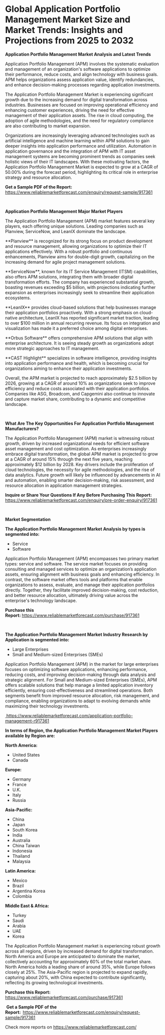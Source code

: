 <p><h1>Global Application Portfolio Management Market Size and Market Trends: Insights and Projections from 2025 to 2032</h1></p><p><strong>Application Portfolio Management Market Analysis and Latest Trends</strong></p>
<p><p>Application Portfolio Management (APM) involves the systematic evaluation and management of an organization's software applications to optimize their performance, reduce costs, and align technology with business goals. APM helps organizations assess application value, identify redundancies, and enhance decision-making processes regarding application investments.</p><p>The Application Portfolio Management Market is experiencing significant growth due to the increasing demand for digital transformation across industries. Businesses are focused on improving operational efficiency and enhancing customer experiences, driving the need for effective management of their application assets. The rise in cloud computing, the adoption of agile methodologies, and the need for regulatory compliance are also contributing to market expansion.</p><p>Organizations are increasingly leveraging advanced technologies such as artificial intelligence and machine learning within APM solutions to gain deeper insights into application performance and utilization. Automation in application governance and the integration of APM with IT asset management systems are becoming prominent trends as companies seek holistic views of their IT landscapes. With these motivating factors, the Application Portfolio Management Market is expected to grow at a CAGR of 50.00% during the forecast period, highlighting its critical role in enterprise strategy and resource allocation.</p></p>
<p><strong>Get a Sample PDF of the Report:&nbsp;</strong> <a href="https://www.reliablemarketforecast.com/enquiry/request-sample/917361?utm_campaign=2292&utm_medium=2&utm_source=Github&utm_content=ia&utm_term=05032025&utm_id=application-portfolio-management">https://www.reliablemarketforecast.com/enquiry/request-sample/917361</a></p>
<p>&nbsp;</p>
<p><strong>Application Portfolio Management Major Market Players</strong></p>
<p><p>The Application Portfolio Management (APM) market features several key players, each offering unique solutions. Leading companies such as Planview, ServiceNow, and LeanIX dominate the landscape.</p><p>**Planview** is recognized for its strong focus on product development and resource management, allowing organizations to optimize their IT applications effectively. With a robust portfolio and continuous enhancements, Planview aims for double-digit growth, capitalizing on the increasing demand for agile project management solutions.</p><p>**ServiceNow**, known for its IT Service Management (ITSM) capabilities, also offers APM solutions, integrating them with broader digital transformation efforts. The company has experienced substantial growth, boasting revenues exceeding $5 billion, with projections indicating further expansion as enterprises increasingly seek to streamline their application ecosystems.</p><p>**LeanIX** provides cloud-based solutions that help businesses manage their application portfolios proactively. With a strong emphasis on cloud-native architecture, LeanIX has reported significant market traction, leading to over $100 million in annual recurring revenue. Its focus on integration and visualization has made it a preferred choice among digital enterprises.</p><p>**Orbus Software** offers comprehensive APM solutions that align with enterprise architecture. It is seeing steady growth as organizations adopt more strategic approaches to IT management.</p><p>**CAST Highlight** specializes in software intelligence, providing insights into application performance and health, which is becoming crucial for organizations aiming to enhance their application investments.</p><p>Overall, the APM market is projected to reach approximately $2.5 billion by 2026, growing at a CAGR of around 10% as organizations seek to improve efficiency and reduce costs associated with their application portfolios. Companies like ASG, Broadcom, and Capgemini also continue to innovate and capture market share, contributing to a dynamic and competitive landscape.</p></p>
<p>&nbsp;</p>
<p><strong>What Are The Key Opportunities For Application Portfolio Management Manufacturers?</strong></p>
<p><p>The Application Portfolio Management (APM) market is witnessing robust growth, driven by increased organizational needs for efficient software asset management and cost optimization. As enterprises increasingly embrace digital transformation, the global APM market is projected to grow at a CAGR of around 15% through the next five years, reaching approximately $12 billion by 2028. Key drivers include the proliferation of cloud technologies, the necessity for agile methodologies, and the rise of data analytics. Future growth will likely be influenced by advancements in AI and automation, enabling smarter decision-making, risk assessment, and resource allocation in application management strategies.</p></p>
<p><strong>Inquire or Share Your Questions If Any Before Purchasing This Report:</strong> <a href="https://www.reliablemarketforecast.com/enquiry/pre-order-enquiry/917361?utm_campaign=2292&utm_medium=2&utm_source=Github&utm_content=ia&utm_term=05032025&utm_id=application-portfolio-management">https://www.reliablemarketforecast.com/enquiry/pre-order-enquiry/917361</a></p>
<p>&nbsp;</p>
<p><strong>Market Segmentation</strong></p>
<p><strong>The Application Portfolio Management Market Analysis by types is segmented into:</strong></p>
<p><ul><li>Service</li><li>Software</li></ul></p>
<p><p>Application Portfolio Management (APM) encompasses two primary market types: service and software. The service market focuses on providing consulting and managed services to optimize an organization’s application assets, ensuring alignment with business goals and enhancing efficiency. In contrast, the software market offers tools and platforms that enable organizations to assess, evaluate, and manage their application portfolios directly. Together, they facilitate improved decision-making, cost reduction, and better resource allocation, ultimately driving value across the enterprise's technology landscape.</p></p>
<p><strong>Purchase this Report:&nbsp;</strong><a href="https://www.reliablemarketforecast.com/purchase/917361?utm_campaign=2292&utm_medium=2&utm_source=Github&utm_content=ia&utm_term=05032025&utm_id=application-portfolio-management">https://www.reliablemarketforecast.com/purchase/917361</a></p>
<p>&nbsp;</p>
<p><strong>The Application Portfolio Management Market Industry Research by Application is segmented into:</strong></p>
<p><ul><li>Large Enterprises</li><li>Small and Medium-sized Enterprises (SMEs)</li></ul></p>
<p><p>Application Portfolio Management (APM) in the market for large enterprises focuses on optimizing software applications, enhancing performance, reducing costs, and improving decision-making through data analysis and strategic alignment. For Small and Medium-sized Enterprises (SMEs), APM offers scalable solutions that help manage a limited application inventory efficiently, ensuring cost-effectiveness and streamlined operations. Both segments benefit from improved resource allocation, risk management, and compliance, enabling organizations to adapt to evolving demands while maximizing their technology investments.</p></p>
<p><a href="https://www.reliablemarketforecast.com/application-portfolio-management-r917361?utm_campaign=2292&utm_medium=2&utm_source=Github&utm_content=ia&utm_term=05032025&utm_id=application-portfolio-management">&nbsp;https://www.reliablemarketforecast.com/application-portfolio-management-r917361</a></p>
<p><strong>In terms of Region, the Application Portfolio Management Market Players available by Region are:</strong></p>
<p>
    <p> <strong> North America: </strong>
        <ul>
            <li>United States</li>
            <li>Canada</li>
        </ul>
        </p> 
    <p> <strong> Europe: </strong>
        <ul>
            <li>Germany</li>
            <li>France</li>
            <li>U.K.</li>
            <li>Italy</li>
            <li>Russia</li>
        </ul>
        </p> 
    <p> <strong> Asia-Pacific: </strong>
        <ul>
            <li>China</li>
            <li>Japan</li>
            <li>South Korea</li>
            <li>India</li>
            <li>Australia</li>
            <li>China Taiwan</li>
            <li>Indonesia</li>
            <li>Thailand</li>
            <li>Malaysia</li>
        </ul>
        </p> 
    <p> <strong> Latin America: </strong>
        <ul>
            <li>Mexico</li>
            <li>Brazil</li>
            <li>Argentina Korea</li>
            <li>Colombia</li>
        </ul>
        </p> 
    <p> <strong> Middle East & Africa: </strong>
        <ul>
            <li>Turkey</li>
            <li>Saudi</li>
            <li>Arabia</li>
            <li>UAE</li>
            <li>Korea</li>
        </ul>
    </p>
    </p>
<p><p>The Application Portfolio Management market is experiencing robust growth across all regions, driven by increased demand for digital transformation. North America and Europe are anticipated to dominate the market, collectively accounting for approximately 60% of the total market share. North America holds a leading share of around 35%, while Europe follows closely at 25%. The Asia-Pacific region is projected to expand rapidly, capturing about 20%, with China expected to contribute significantly, reflecting its growing technological investments.</p></p>
<p><strong>Purchase this Report: </strong><a href="https://www.reliablemarketforecast.com/purchase/917361?utm_campaign=2292&utm_medium=2&utm_source=Github&utm_content=ia&utm_term=05032025&utm_id=application-portfolio-management">https://www.reliablemarketforecast.com/purchase/917361</a></p>
<p>&nbsp;<strong>Get a Sample PDF of the Report:&nbsp;&nbsp;</strong><a href="https://www.reliablemarketforecast.com/enquiry/request-sample/917361?utm_campaign=2292&utm_medium=2&utm_source=Github&utm_content=ia&utm_term=05032025&utm_id=application-portfolio-management">https://www.reliablemarketforecast.com/enquiry/request-sample/917361</a></p>
<p><strong></strong></p>
<p>Check more reports on <a href="https://www.reliablemarketforecast.com/?utm_campaign=2292&utm_medium=2&utm_source=Github&utm_content=ia&utm_term=05032025&utm_id=application-portfolio-management">https://www.reliablemarketforecast.com/</a></p>